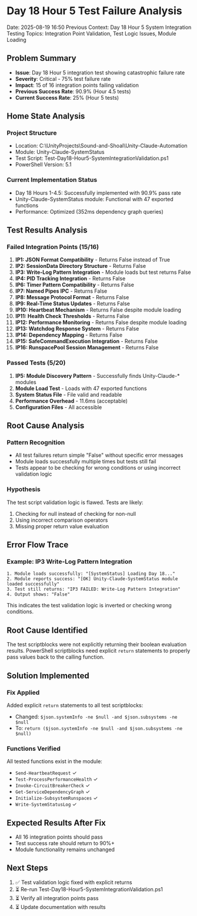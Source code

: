 # Day 18 Hour 5 Test Failure Analysis
Date: 2025-08-19 16:50
Previous Context: Day 18 Hour 5 System Integration Testing
Topics: Integration Point Validation, Test Logic Issues, Module Loading

## Problem Summary
- **Issue**: Day 18 Hour 5 integration test showing catastrophic failure rate
- **Severity**: Critical - 75% test failure rate  
- **Impact**: 15 of 16 integration points failing validation
- **Previous Success Rate**: 90.9% (Hour 4.5 tests)
- **Current Success Rate**: 25% (Hour 5 tests)

## Home State Analysis

### Project Structure
- Location: C:\UnityProjects\Sound-and-Shoal\Unity-Claude-Automation
- Module: Unity-Claude-SystemStatus
- Test Script: Test-Day18-Hour5-SystemIntegrationValidation.ps1
- PowerShell Version: 5.1

### Current Implementation Status
- Day 18 Hours 1-4.5: Successfully implemented with 90.9% pass rate
- Unity-Claude-SystemStatus module: Functional with 47 exported functions
- Performance: Optimized (352ms dependency graph queries)

## Test Results Analysis

### Failed Integration Points (15/16)
1. **IP1: JSON Format Compatibility** - Returns False instead of True
2. **IP2: SessionData Directory Structure** - Returns False 
3. **IP3: Write-Log Pattern Integration** - Module loads but test returns False
4. **IP4: PID Tracking Integration** - Returns False
5. **IP6: Timer Pattern Compatibility** - Returns False
6. **IP7: Named Pipes IPC** - Returns False
7. **IP8: Message Protocol Format** - Returns False
8. **IP9: Real-Time Status Updates** - Returns False
9. **IP10: Heartbeat Mechanism** - Returns False despite module loading
10. **IP11: Health Check Thresholds** - Returns False
11. **IP12: Performance Monitoring** - Returns False despite module loading
12. **IP13: Watchdog Response System** - Returns False
13. **IP14: Dependency Mapping** - Returns False
14. **IP15: SafeCommandExecution Integration** - Returns False
15. **IP16: RunspacePool Session Management** - Returns False

### Passed Tests (5/20)
1. **IP5: Module Discovery Pattern** - Successfully finds Unity-Claude-* modules
2. **Module Load Test** - Loads with 47 exported functions
3. **System Status File** - File valid and readable
4. **Performance Overhead** - 11.6ms (acceptable)
5. **Configuration Files** - All accessible

## Root Cause Analysis

### Pattern Recognition
- All test failures return simple "False" without specific error messages
- Module loads successfully multiple times but tests still fail
- Tests appear to be checking for wrong conditions or using incorrect validation logic

### Hypothesis
The test script validation logic is flawed. Tests are likely:
1. Checking for null instead of checking for non-null
2. Using incorrect comparison operators
3. Missing proper return value evaluation

## Error Flow Trace

### Example: IP3 Write-Log Pattern Integration
```
1. Module loads successfully: "[SystemStatus] Loading Day 18..."
2. Module reports success: "[OK] Unity-Claude-SystemStatus module loaded successfully"
3. Test still returns: "IP3 FAILED: Write-Log Pattern Integration"
4. Output shows: "False"
```

This indicates the test validation logic is inverted or checking wrong conditions.

## Root Cause Identified
The test scriptblocks were not explicitly returning their boolean evaluation results. PowerShell scriptblocks need explicit `return` statements to properly pass values back to the calling function.

## Solution Implemented

### Fix Applied
Added explicit `return` statements to all test scriptblocks:
- Changed: `$json.systemInfo -ne $null -and $json.subsystems -ne $null`
- To: `return ($json.systemInfo -ne $null -and $json.subsystems -ne $null)`

### Functions Verified
All tested functions exist in the module:
- `Send-HeartbeatRequest` ✓
- `Test-ProcessPerformanceHealth` ✓
- `Invoke-CircuitBreakerCheck` ✓
- `Get-ServiceDependencyGraph` ✓
- `Initialize-SubsystemRunspaces` ✓
- `Write-SystemStatusLog` ✓

## Expected Results After Fix
- All 16 integration points should pass
- Test success rate should return to 90%+
- Module functionality remains unchanged

## Next Steps
1. ✅ Test validation logic fixed with explicit returns
2. ⏳ Re-run Test-Day18-Hour5-SystemIntegrationValidation.ps1
3. ⏳ Verify all integration points pass
4. ⏳ Update documentation with results